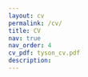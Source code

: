 ```yaml
---
layout: cv
permalink: /cv/
title: CV
nav: true
nav_order: 4
cv_pdf: tyson_cv.pdf
description: 
---
```


